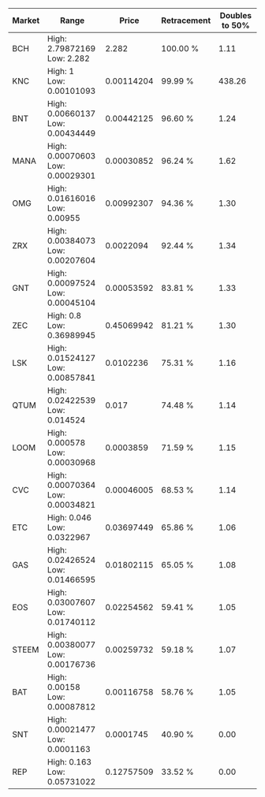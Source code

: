 | Market | Range | Price| Retracement | Doubles to 50% |
| --- | --- | --- | --- | --- |
| BCH | High: 2.79872169<br />Low: 2.282 | 2.282 | 100.00 % | 1.11 |
| KNC | High: 1<br />Low: 0.00101093 | 0.00114204 | 99.99 % | 438.26 |
| BNT | High: 0.00660137<br />Low: 0.00434449 | 0.00442125 | 96.60 % | 1.24 |
| MANA | High: 0.00070603<br />Low: 0.00029301 | 0.00030852 | 96.24 % | 1.62 |
| OMG | High: 0.01616016<br />Low: 0.00955 | 0.00992307 | 94.36 % | 1.30 |
| ZRX | High: 0.00384073<br />Low: 0.00207604 | 0.0022094 | 92.44 % | 1.34 |
| GNT | High: 0.00097524<br />Low: 0.00045104 | 0.00053592 | 83.81 % | 1.33 |
| ZEC | High: 0.8<br />Low: 0.36989945 | 0.45069942 | 81.21 % | 1.30 |
| LSK | High: 0.01524127<br />Low: 0.00857841 | 0.0102236 | 75.31 % | 1.16 |
| QTUM | High: 0.02422539<br />Low: 0.014524 | 0.017 | 74.48 % | 1.14 |
| LOOM | High: 0.000578<br />Low: 0.00030968 | 0.0003859 | 71.59 % | 1.15 |
| CVC | High: 0.00070364<br />Low: 0.00034821 | 0.00046005 | 68.53 % | 1.14 |
| ETC | High: 0.046<br />Low: 0.0322967 | 0.03697449 | 65.86 % | 1.06 |
| GAS | High: 0.02426524<br />Low: 0.01466595 | 0.01802115 | 65.05 % | 1.08 |
| EOS | High: 0.03007607<br />Low: 0.01740112 | 0.02254562 | 59.41 % | 1.05 |
| STEEM | High: 0.00380077<br />Low: 0.00176736 | 0.00259732 | 59.18 % | 1.07 |
| BAT | High: 0.00158<br />Low: 0.00087812 | 0.00116758 | 58.76 % | 1.05 |
| SNT | High: 0.00021477<br />Low: 0.0001163 | 0.0001745 | 40.90 % | 0.00 |
| REP | High: 0.163<br />Low: 0.05731022 | 0.12757509 | 33.52 % | 0.00 |
